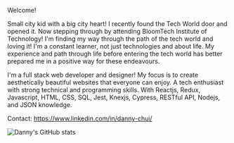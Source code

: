  Welcome!
 
Small city kid with a big city heart! I recently found the Tech World door and opened it. Now stepping through by attending BloomTech Institute of Technology! I'm finding my way through the path of the tech world and loving it! I'm a constant learner, not just technologies and about life. My experience and path through life before entering the tech world has better prepared me in a positive way for these endeavours.
 
I'm a full stack web developer and designer! My focus is to create aesthetically beautiful websites that everyone can enjoy. A tech enthusiast with strong technical and programming skills. With Reactjs, Redux, Javascript, HTML, CSS, SQL, Jest, Knexjs, Cypress, RESTful API, Nodejs, and JSON knowledge.

 Contact: https://www.linkedin.com/in/danny-chui/
 
 ![Danny's GitHub stats](https://github-readme-stats.vercel.app/api?username=wreck888&theme=tokyonight_icons=true)

<!--
**wreck888/wreck888** is a ✨ _special_ ✨ repository because its `README.md` (this file) appears on your GitHub profile.

Here are some ideas to get you started:

- 🔭 I’m currently working on ...
- 🌱 I’m currently learning ...
- 👯 I’m looking to collaborate on ...
- 🤔 I’m looking for help with ...
- 💬 Ask me about ...
- 📫 How to reach me: ...
- 😄 Pronouns: ...
- ⚡ Fun fact: ...
-->
